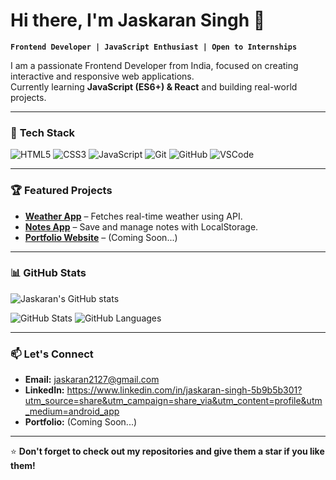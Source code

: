 # Hi there, I'm Jaskaran Singh 👋

**`Frontend Developer | JavaScript Enthusiast | Open to Internships`**

I am a passionate Frontend Developer from India, focused on creating interactive and responsive web applications.  
Currently learning **JavaScript (ES6+) & React** and building real-world projects.

---

### 🚀 **Tech Stack**
![HTML5](https://img.shields.io/badge/HTML5-E34F26?style=for-the-badge&logo=html5&logoColor=white)
![CSS3](https://img.shields.io/badge/CSS3-1572B6?style=for-the-badge&logo=css3&logoColor=white)
![JavaScript](https://img.shields.io/badge/JavaScript-323330?style=for-the-badge&logo=javascript&logoColor=F7DF1E)
![Git](https://img.shields.io/badge/Git-F05032?style=for-the-badge&logo=git&logoColor=white)
![GitHub](https://img.shields.io/badge/GitHub-181717?style=for-the-badge&logo=github&logoColor=white)
![VSCode](https://img.shields.io/badge/VS%20Code-0078d7?style=for-the-badge&logo=visual-studio-code&logoColor=white)

---

### 🏆 **Featured Projects**
- **[Weather App](https://github.com/jaskaransingh2121/weather-app)** – Fetches real-time weather using API.
- **[Notes App](https://github.com/jaskaransingh2121/notes-app)** – Save and manage notes with LocalStorage.
- **[Portfolio Website](#)** – (Coming Soon...)

---

### 📊 **GitHub Stats**
![Jaskaran's GitHub stats](https://github-readme-stats.vercel.app/api?username=jaskaransingh2121&show_icons=true&theme=radical)


![GitHub Stats](https://raw.githubusercontent.com/jaskaransingh2121/github-stats/master/generated/overview.svg#gh-dark-mode-only)
![GitHub Languages](https://raw.githubusercontent.com/jaskaransingh2121/github-stats/master/generated/languages.svg#gh-dark-mode-only)





---

### 📫 **Let's Connect**
- **Email:** jaskaran2127@gmail.com
- **LinkedIn:** https://www.linkedin.com/in/jaskaran-singh-5b9b5b301?utm_source=share&utm_campaign=share_via&utm_content=profile&utm_medium=android_app
- **Portfolio:** (Coming Soon...)

---

⭐ **Don't forget to check out my repositories and give them a star if you like them!**

